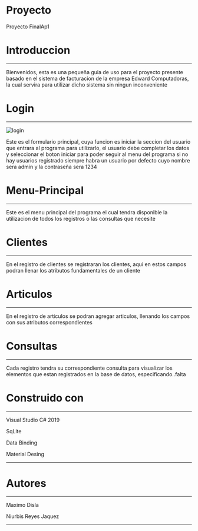 # Proyecto 
Proyecto FinalAp1

# **Introduccion**
___________________________________________________________________________________________________________________________________________

Bienvenidos, esta es una pequeña guia de uso para el proyecto presente basado en el sistema de facturacion de la empresa 
Edward Computadoras, la cual servira para utilizar dicho sistema sin ningun inconveniente

# **Login**
___________________________________________________________________________________________________________________________________________

![login](https://user-images.githubusercontent.com/60042990/78505293-98007300-7740-11ea-9246-cc14c12f1801.png)


Este es el formulario principal, cuya funcion es iniciar la seccion del usuario que entrara al programa para utilizarlo, el usuario 
debe completar los datos y seleccionar el boton iniciar para poder seguir al menu del programa
si no hay usuarios registrado siempre habra un usuario por defecto cuyo nombre sera admin y la contraseña sera 1234

# **Menu-Principal**
___________________________________________________________________________________________________________________________________________


Este es el menu principal del programa el cual tendra disponible la utilizacion de todos los registros o las consultas que necesite





# **Clientes**
_________________________________________________________________________________________________________________________________________


En el registro de clientes se registraran los clientes, aqui en estos campos podran llenar los atributos fundamentales de un cliente

# **Articulos**
________________________________________________________________________________________________________________________________________

En el registro de articulos se podran agregar articulos, llenando los campos con sus atributos correspondientes

# **Consultas**
________________________________________________________________________________________________________________________________________
Cada registro tendra su correspondiente consulta para visualizar los elementos que estan registrados en la base de datos, 
especificando..falta

# **Construido con**
_________________________________________________________________________________________________________________________________________
Visual Studio C# 2019

SqLite

Data Binding

Material Desing

_______________________________________________________________________________________________________________________________________
# **Autores**
________________________________________________________________________________________________________________________________________

Maximo Disla 

Niurbis Reyes Jaquez 

________________________________________________________________________________________________________________________________________
